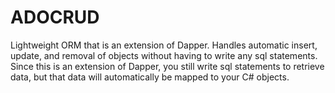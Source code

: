 # ADOCRUD
Lightweight ORM that is an extension of Dapper. Handles automatic insert, update, and removal of objects without having to write any sql statements.
Since this is an extension of Dapper, you still write sql statements to retrieve data, but that data will automatically be mapped to your
C# objects.
